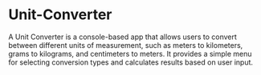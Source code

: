 # Unit-Converter
A Unit Converter is a console-based app that allows users to convert between different units of measurement, such as meters to kilometers, grams to kilograms, and centimeters to meters. It provides a simple menu for selecting conversion types and calculates results based on user input.
